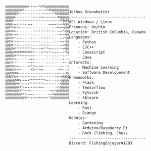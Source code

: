 <picture>
  <source width=40% align="left" srcset="ASCII-art-dark.png" media="(prefers-color-scheme: dark)">
  <img width=40% align="left" src="ASCII-art.png">
</picture>

```
Joshua Kranabetter
----------------------------------
OS: Windows / Linux
Pronouns: He/Him
Location: British Columbia, Canada
Languages: 
    - Python
    - C/C++
    - Javascript
    - Java
Interests:
    - Machine Learning
    - Software Developement
Frameworks:
    - Flask
    - Tensorflow
    - Pytorch
    - Sklearn
Learning: 
    - Rust
    - Django
Hobbies: 
    - Gardening
    - Arduino/Raspberry Pi
    - Rock Climbing, Chess
----------------------------------
Discord: FishingEnjoyer#1293
```